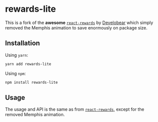 # rewards-lite
This is a fork of the **awesome** [`react-rewards`](https://github.com/thedevelobear/react-rewards) by [Develobear](https://github.com/thedevelobear) which simply removed the Memphis animation to save enormously on package size. 

## Installation
Using `yarn`:
```bash
yarn add rewards-lite
```

Using `npm`:
```bash
npm install rewards-lite
```

## Usage
The usage and API is the same as from [`react-rewards`](https://github.com/thedevelobear/react-rewards), except for the removed Memphis animation.
